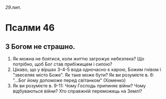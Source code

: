 
_29.лип._

# Псалми 46

## З Богом не страшно.
1. Як можна не боятися, коли життю загрожує небезпека? Що потрібно, щоб Бог став прибіжищем і силою?
2. Цікаво, що у віршах 3-4-5 вода одночасно є карою, Божим гнівом і "звеселяє місто Боже". Як таке може бути? Як ви розумієте в. 6: "...Бог йому допоможе перед світанком" (Хоменко)
3. Як ви розумієте в. 9-11: Чому Господь припиняє війни? Чому відбуваються війни? Хто справжній переможець на Землі?
